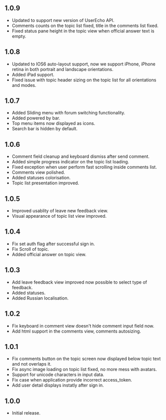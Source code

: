 ## 1.0.9 ##

* Updated to support new version of UserEcho API.
* Comments counts on the topic list fixed, title in the comments list fixed.
* Fixed status pane height in the topic view when official answer text is empty.



## 1.0.8 ##

* Updated to IOS6 auto-layout support, now we support iPhone, iPhone retina in both portrait and landscape orientations.
* Added iPad support.
* Fixed issue with topic header sizing on the topic list for all orientations and modes.

## 1.0.7 ##

* Added Sliding menu with forum switching functionality.
* Added powered by bar.
* Top menu items now displayed as icons.
* Search bar is hidden by default.

## 1.0.6 ##

* Comment field cleanup and keyboard dismiss after send comment.
* Added simple progress indicator on the topic list loading.
* Fixed exception when user perform fast scrolling inside comments list.
* Comments view polished.
* Added statuses colorisation.
* Topic list presentation improved.

## 1.0.5 ##

* Improved usablity of leave new feedback view.
* Visual appearance of topic list view improved.

## 1.0.4 ##

* Fix set auth flag after successful sign in.
* Fix Scroll of topic.
* Added official answer on topic view.


## 1.0.3 ##

* Add leave feedback view improved now possible to select type of feedback.
* Added statuses.
* Added Russian localisation.

## 1.0.2 ##

* Fix keyboard in comment view doesn't hide comment input field now.
* Add html support in the comments view, comments autosizing.

## 1.0.1 ##

* Fix comments button on the topic screen now displayed below topic text and not overlaps it.
* Fix async image loading on topic list fixed, no more mess with avatars.
* Support for unicode characters in input data.
* Fix case when application provide incorrect access_token.
* Add user detail displays instatly after sign in.

## 1.0.0 ##

* Initial release.